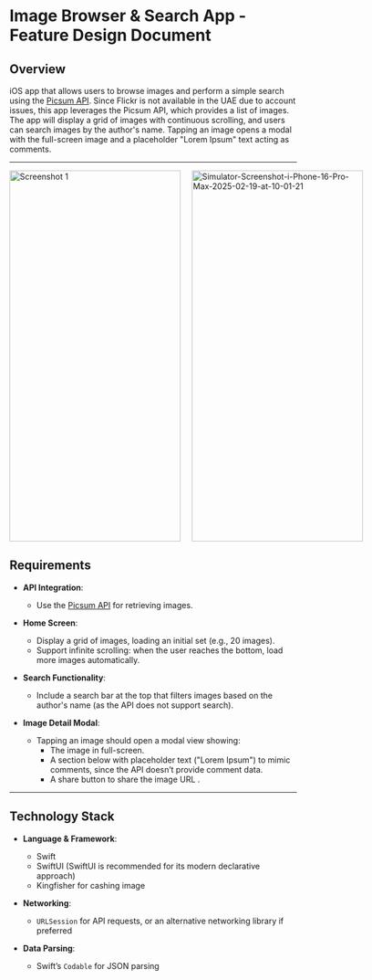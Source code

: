 # Image Browser & Search App - Feature Design Document

## Overview

iOS app that allows users to browse images and perform a simple search using the [Picsum API](https://picsum.photos/v2/list). Since Flickr is not available in the UAE due to account issues, this app leverages the Picsum API, which provides a list of images. The app will display a grid of images with continuous scrolling, and users can search images by the author's name. Tapping an image opens a modal with the full-screen image and a placeholder "Lorem Ipsum" text acting as comments.

---
<div style="display: flex; gap: 20px; align-items: center;">
  <img src="https://i.ibb.co/dsK2MP8Q/Simulator-Screenshot-i-Phone-16-Pro-Max-2025-02-19-at-10-01-35.png" width="300" height="650" alt="Screenshot 1">
  <a href="https://ibb.co/QFXpY160"><img src="https://i.ibb.co/7Jbjr6Gh/Simulator-Screenshot-i-Phone-16-Pro-Max-2025-02-19-at-10-01-21.png" alt="Simulator-Screenshot-i-Phone-16-Pro-Max-2025-02-19-at-10-01-21" border="0" width="300" height="650"/></a>
</div>

## Requirements

- **API Integration**:  
  - Use the [Picsum API](https://picsum.photos/v2/list) for retrieving images.
  
- **Home Screen**:  
  - Display a grid of images, loading an initial set (e.g., 20 images).
  - Support infinite scrolling: when the user reaches the bottom, load more images automatically.

- **Search Functionality**:  
  - Include a search bar at the top that filters images based on the author's name (as the API does not support search).

- **Image Detail Modal**:  
  - Tapping an image should open a modal view showing:
    - The image in full-screen.
    - A section below with placeholder text ("Lorem Ipsum") to mimic comments, since the API doesn’t provide comment data.
    - A share button to share the image URL .
---

## Technology Stack

- **Language & Framework**:  
  - Swift
  - SwiftUI (SwiftUI is recommended for its modern declarative approach)
  - Kingfisher for cashing image

- **Networking**:  
  - `URLSession` for API requests, or an alternative networking library if preferred

- **Data Parsing**:  
  - Swift’s `Codable` for JSON parsing

